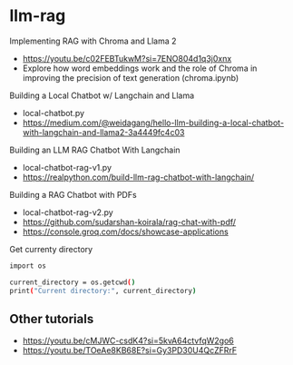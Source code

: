 # llm-rag
Implementing RAG with Chroma and Llama 2
- https://youtu.be/c02FEBTukwM?si=7ENO804d1q3j0xnx
- Explore how word embeddings work and the role of Chroma in improving the precision of text generation (chroma.ipynb)

Building a Local Chatbot w/ Langchain and Llama
- local-chatbot.py
- https://medium.com/@weidagang/hello-llm-building-a-local-chatbot-with-langchain-and-llama2-3a4449fc4c03

Building an LLM RAG Chatbot With Langchain
- local-chatbot-rag-v1.py
- https://realpython.com/build-llm-rag-chatbot-with-langchain/

Building a RAG Chatbot with PDFs
- local-chatbot-rag-v2.py
- https://github.com/sudarshan-koirala/rag-chat-with-pdf/
- https://console.groq.com/docs/showcase-applications

Get currenty directory
```bash
import os

current_directory = os.getcwd()
print("Current directory:", current_directory)

```

## Other tutorials
- https://youtu.be/cMJWC-csdK4?si=5kvA64ctvfqW2go6
- https://youtu.be/TOeAe8KB68E?si=Gy3PD30U4QcZFRrF
